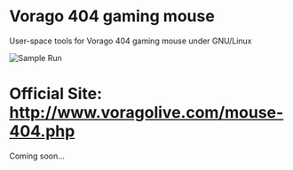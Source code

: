 # Vorago 404 gaming mouse

User-space tools for Vorago 404 gaming mouse under GNU/Linux

![Sample Run](https://github.com/tuxkernel/vorago-gaming-mouse-404/blob/master/images/00.png)

# Official Site: http://www.voragolive.com/mouse-404.php

Coming soon...
